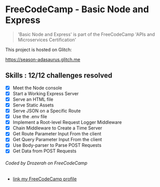# FreeCodeCamp - Basic Node and Express

> 'Basic Node and Express' is part of the FreeCodeCamp 'APIs and Microservices Certification'

This project is hosted on Glitch:

https://season-adasaurus.glitch.me

## Skills : 12/12 challenges resolved

- [x] Meet the Node console
- [x] Start a Working Express Server
- [x] Serve an HTML file
- [x] Serve Static Assets
- [x] Serve JSON on a Specific Route
- [x] Use the .env file
- [x] Implement a Root-level Request Logger Middleware
- [x] Chain Middleware to Create a Time Server
- [x] Get Route Parameter Input From the client
- [x] Get Query Parameter Input From the client
- [x] Use Body-parser to Parse POST Requests
- [x] Get Data from POST Requests

###### Coded by Drozerah on FreeCodeCamp

* [link my FreeCodeCamp profile](https://www.freecodecamp.org/drozerah)
